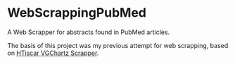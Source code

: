 # WebScrappingPubMed
A Web Scrapper for abstracts found in PubMed articles.

The basis of this project was my previous attempt for web scrapping, based on [HTiscar VGChartz Scrapper](https://github.com/HTiscar/WebScrappingVGC).
